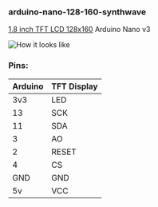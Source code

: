 ### arduino-nano-128-160-synthwave

[1.8 inch TFT LCD 128x160](https://www.aliexpress.com/item/32817839166.html?spm=a2g0o.order_list.order_list_main.190.4bb01802MgViae)
Arduino Nano v3

![How it looks like](./128_160_sketch-preview.gif?raw=true)

### Pins:
| Arduino | TFT Display |
|---------|-------------|
| 3v3     | LED         |
| 13      | SCK         |
| 11      | SDA         |
| 3       | AO          |
| 2       | RESET       |
| 4       | CS          |
| GND     | GND         |
| 5v      | VCC         |

